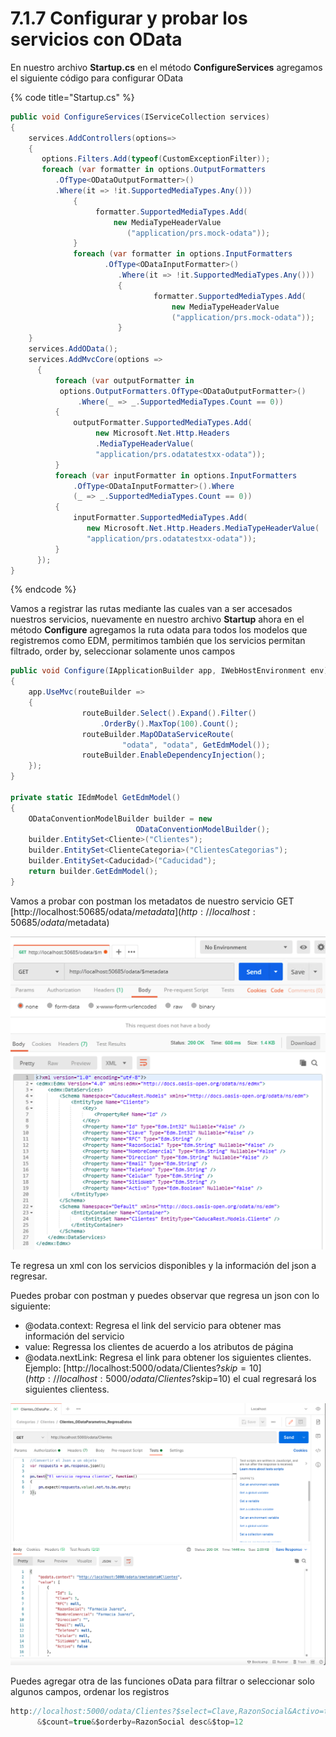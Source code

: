 # 7.1.7 Configurar y probar los servicios con OData

En nuestro archivo **Startup.cs** en el método **ConfigureServices** agregamos el siguiente código para configurar OData

{% code title="Startup.cs" %}
```csharp
public void ConfigureServices(IServiceCollection services)
{
    services.AddControllers(options=>
    {
       options.Filters.Add(typeof(CustomExceptionFilter));
       foreach (var formatter in options.OutputFormatters
          .OfType<ODataOutputFormatter>()
          .Where(it => !it.SupportedMediaTypes.Any()))
              {
                   formatter.SupportedMediaTypes.Add(
                       new MediaTypeHeaderValue
                          ("application/prs.mock-odata"));
              }
              foreach (var formatter in options.InputFormatters
                     .OfType<ODataInputFormatter>()
                        .Where(it => !it.SupportedMediaTypes.Any()))
                        {
                                formatter.SupportedMediaTypes.Add(
                                    new MediaTypeHeaderValue
                                    ("application/prs.mock-odata"));
                        }
    }
    services.AddOData();
    services.AddMvcCore(options =>
      {
          foreach (var outputFormatter in 
           options.OutputFormatters.OfType<ODataOutputFormatter>()
               .Where(_ => _.SupportedMediaTypes.Count == 0))
          {
              outputFormatter.SupportedMediaTypes.Add(
                   new Microsoft.Net.Http.Headers
                   .MediaTypeHeaderValue(
                   "application/prs.odatatestxx-odata"));
          }
          foreach (var inputFormatter in options.InputFormatters
              .OfType<ODataInputFormatter>().Where
              (_ => _.SupportedMediaTypes.Count == 0))
          {
              inputFormatter.SupportedMediaTypes.Add(
                 new Microsoft.Net.Http.Headers.MediaTypeHeaderValue(
                 "application/prs.odatatestxx-odata"));
          }
      });
}
```
{% endcode %}

Vamos a registrar las rutas mediante las cuales van a ser accesados nuestros servicios, nuevamente en nuestro archivo **Startup** ahora en el método **Configure** agregamos la ruta odata para todos los modelos que registremos como EDM, permitimos también que los servicios permitan filtrado, order by, seleccionar solamente unos campos

```csharp
public void Configure(IApplicationBuilder app, IWebHostEnvironment env)
{
    app.UseMvc(routeBuilder =>
    {
                routeBuilder.Select().Expand().Filter()
                    .OrderBy().MaxTop(100).Count();
                routeBuilder.MapODataServiceRoute(
                         "odata", "odata", GetEdmModel());
                routeBuilder.EnableDependencyInjection();   
    });
}

private static IEdmModel GetEdmModel()
{
    ODataConventionModelBuilder builder = new 
                            ODataConventionModelBuilder();
    builder.EntitySet<Cliente>("Clientes");
    builder.EntitySet<ClienteCategoria>("ClientesCategorias");
    builder.EntitySet<Caducidad>("Caducidad");
    return builder.GetEdmModel();
}
```

Vamos a probar con postman los metadatos de nuestro servicio GET [http://localhost:50685/odata/$metadata](http://localhost:50685/odata/$metadata) 

![](../.gitbook/assets/image%20%28364%29.png)

Te regresa un xml con los servicios disponibles y la información del json a regresar.

Puedes probar con postman y puedes observar que regresa un json con lo siguiente:

* @odata.context: Regresa el link del servicio para obtener mas información del servicio
* value: Regressa los clientes de acuerdo a los atributos de página
* @odata.nextLink: Regresa el link para obtener los siguientes clientes. Ejemplo: [http://localhost:5000/odata/Clientes?$skip=10](http://localhost:5000/odata/Clientes?$skip=10) el cual regresará los siguientes clientess.

![](../.gitbook/assets/image%20%28597%29.png)

Puedes agregar otra de las funciones oData para filtrar o seleccionar solo algunos campos, ordenar los registros

```csharp
http://localhost:5000/odata/Clientes?$select=Clave,RazonSocial&Activo=true
      &$count=true&$orderby=RazonSocial desc&$top=12
```


